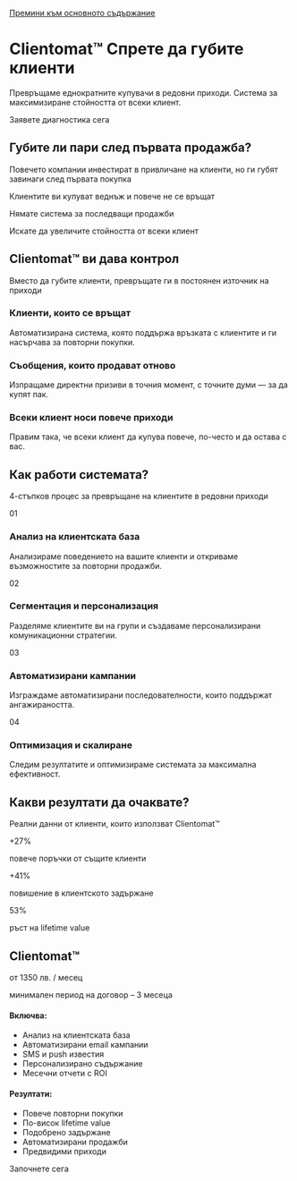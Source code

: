 [Премини към основното съдържание](https://www.pravdagency.eu/services/clientomat#main-content)

# Clientomat™  Спрете да губите клиенти

Превръщаме еднократните купувачи в редовни приходи. Система за максимизиране стойността от всеки клиент.

Заявете диагностика сега

## Губите ли пари след първата продажба?

Повечето компании инвестират в привличане на клиенти, но ги губят завинаги след първата покупка

Клиентите ви купуват веднъж и повече не се връщат

Нямате система за последващи продажби

Искате да увеличите стойността от всеки клиент

## Clientomat™ ви дава контрол

Вместо да губите клиенти, превръщате ги в постоянен източник на приходи

### Клиенти, които се връщат

Автоматизирана система, която поддържа връзката с клиентите и ги насърчава за повторни покупки.

### Съобщения, които продават отново

Изпращаме директни призиви в точния момент, с точните думи — за да купят пак.

### Всеки клиент носи повече приходи

Правим така, че всеки клиент да купува повече, по-често и да остава с вас.

## Как работи системата?

4-стъпков процес за превръщане на клиентите в редовни приходи

01

### Анализ на клиентската база

Анализираме поведението на вашите клиенти и откриваме възможностите за повторни продажби.

02

### Сегментация и персонализация

Разделяме клиентите ви на групи и създаваме персонализирани комуникационни стратегии.

03

### Автоматизирани кампании

Изграждаме автоматизирани последователности, които поддържат ангажираността.

04

### Оптимизация и скалиране

Следим резултатите и оптимизираме системата за максимална ефективност.

## Какви резултати да очаквате?

Реални данни от клиенти, които използват Clientomat™

+27%

повече поръчки от същите клиенти

+41%

повишение в клиентското задържане

53%

ръст на lifetime value

## Clientomat™

от 1350 лв. / месец

минимален период на договор – 3 месеца

#### Включва:

- Анализ на клиентската база
- Автоматизирани email кампании
- SMS и push известия
- Персонализирано съдържание
- Месечни отчети с ROI

#### Резултати:

- Повече повторни покупки
- По-висок lifetime value
- Подобрено задържане
- Автоматизирани продажби
- Предвидими приходи

Започнете сега